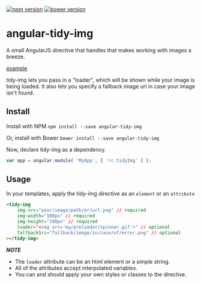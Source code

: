 [![npm version](https://badge.fury.io/js/angular-tidy-img.svg)](https://badge.fury.io/js/angular-tidy-img)
[![bower version](https://badge.fury.io/js/angular-tidy-img.svg)](https://badge.fury.io/js/angular-tidy-img)

# angular-tidy-img

A small AngularJS directive that handles that makes working with images a
breeze.

[example](http://www.rcorrie.com/#/demos/tidy-img)

tidy-img lets you pass in a "loader", which will be shown while your image is
being loaded. It also lets you specify a fallback image url in case your image
isn't found.

## Install

Install with NPM `npm install --save angular-tidy-img`

Or, install with Bower `bower install --save angular-tidy-img`

Now, declare tidy-img as a dependency.
```javascript
var app = angular.module( 'MyApp', [ 'rc.tidyImg' ] );
```

## Usage

In your templates, apply the tidy-img directive as an `element` or an
`attribute`
```html
<tidy-img
    img-src="your/image/path/or/url.png" // required
    img-width="100px" // required
    img-height="100px" // required
    loader="<img src='my/preloader/spinner.gif'>" // optional
    fallbackSrc="fallback/image/in/case/of/error.png" // optional
></tidy-img>
```

***NOTE***
* The `loader` attribute can be an html element or a simple string.
* All of the attributes accept interpolated variables.
* You can and should apply your own styles or classes to the directive. 
